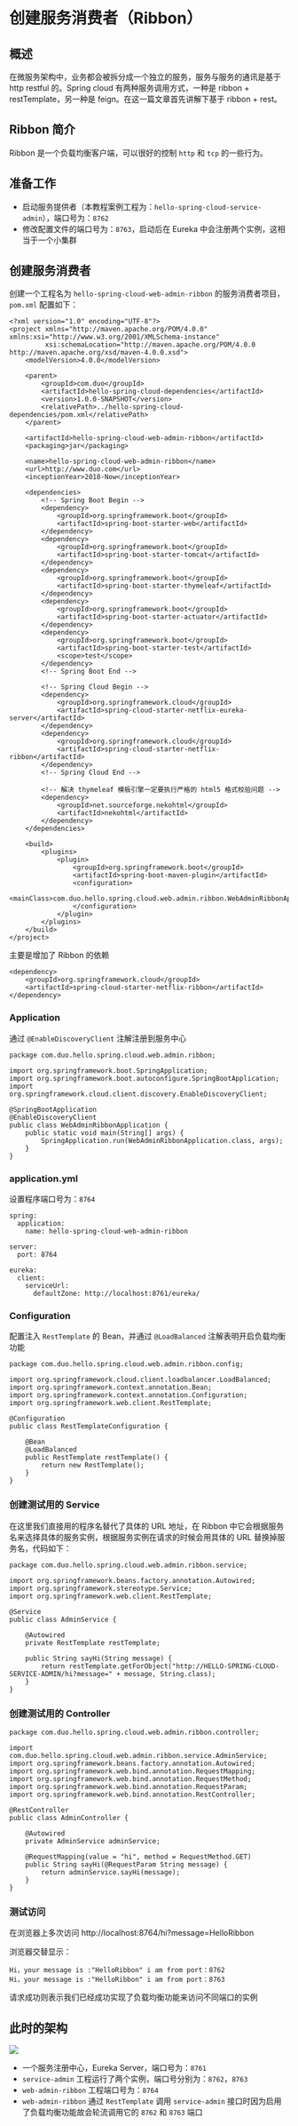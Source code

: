 # 创建服务消费者（Ribbon）

## 概述

在微服务架构中，业务都会被拆分成一个独立的服务，服务与服务的通讯是基于 http restful 的。Spring cloud 有两种服务调用方式，一种是 ribbon + restTemplate，另一种是 feign。在这一篇文章首先讲解下基于 ribbon + rest。

## Ribbon 简介

Ribbon 是一个负载均衡客户端，可以很好的控制 `http` 和 `tcp` 的一些行为。

## 准备工作

- 启动服务提供者（本教程案例工程为：`hello-spring-cloud-service-admin`），端口号为：`8762`
- 修改配置文件的端口号为：`8763`，启动后在 Eureka 中会注册两个实例，这相当于一个小集群



## 创建服务消费者

创建一个工程名为 `hello-spring-cloud-web-admin-ribbon` 的服务消费者项目，`pom.xml` 配置如下：

```
<?xml version="1.0" encoding="UTF-8"?>
<project xmlns="http://maven.apache.org/POM/4.0.0" xmlns:xsi="http://www.w3.org/2001/XMLSchema-instance"
         xsi:schemaLocation="http://maven.apache.org/POM/4.0.0 http://maven.apache.org/xsd/maven-4.0.0.xsd">
    <modelVersion>4.0.0</modelVersion>

    <parent>
        <groupId>com.duo</groupId>
        <artifactId>hello-spring-cloud-dependencies</artifactId>
        <version>1.0.0-SNAPSHOT</version>
        <relativePath>../hello-spring-cloud-dependencies/pom.xml</relativePath>
    </parent>

    <artifactId>hello-spring-cloud-web-admin-ribbon</artifactId>
    <packaging>jar</packaging>

    <name>hello-spring-cloud-web-admin-ribbon</name>
    <url>http://www.duo.com</url>
    <inceptionYear>2018-Now</inceptionYear>

    <dependencies>
        <!-- Spring Boot Begin -->
        <dependency>
            <groupId>org.springframework.boot</groupId>
            <artifactId>spring-boot-starter-web</artifactId>
        </dependency>
        <dependency>
            <groupId>org.springframework.boot</groupId>
            <artifactId>spring-boot-starter-tomcat</artifactId>
        </dependency>
        <dependency>
            <groupId>org.springframework.boot</groupId>
            <artifactId>spring-boot-starter-thymeleaf</artifactId>
        </dependency>
        <dependency>
            <groupId>org.springframework.boot</groupId>
            <artifactId>spring-boot-starter-actuator</artifactId>
        </dependency>
        <dependency>
            <groupId>org.springframework.boot</groupId>
            <artifactId>spring-boot-starter-test</artifactId>
            <scope>test</scope>
        </dependency>
        <!-- Spring Boot End -->

        <!-- Spring Cloud Begin -->
        <dependency>
            <groupId>org.springframework.cloud</groupId>
            <artifactId>spring-cloud-starter-netflix-eureka-server</artifactId>
        </dependency>
        <dependency>
            <groupId>org.springframework.cloud</groupId>
            <artifactId>spring-cloud-starter-netflix-ribbon</artifactId>
        </dependency>
        <!-- Spring Cloud End -->

        <!-- 解决 thymeleaf 模板引擎一定要执行严格的 html5 格式校验问题 -->
        <dependency>
            <groupId>net.sourceforge.nekohtml</groupId>
            <artifactId>nekohtml</artifactId>
        </dependency>
    </dependencies>

    <build>
        <plugins>
            <plugin>
                <groupId>org.springframework.boot</groupId>
                <artifactId>spring-boot-maven-plugin</artifactId>
                <configuration>
                    <mainClass>com.duo.hello.spring.cloud.web.admin.ribbon.WebAdminRibbonApplication</mainClass>
                </configuration>
            </plugin>
        </plugins>
    </build>
</project>
```

主要是增加了 Ribbon 的依赖

```
<dependency>
    <groupId>org.springframework.cloud</groupId>
    <artifactId>spring-cloud-starter-netflix-ribbon</artifactId>
</dependency>
```

### Application

通过 `@EnableDiscoveryClient` 注解注册到服务中心

```
package com.duo.hello.spring.cloud.web.admin.ribbon;

import org.springframework.boot.SpringApplication;
import org.springframework.boot.autoconfigure.SpringBootApplication;
import org.springframework.cloud.client.discovery.EnableDiscoveryClient;

@SpringBootApplication
@EnableDiscoveryClient
public class WebAdminRibbonApplication {
    public static void main(String[] args) {
        SpringApplication.run(WebAdminRibbonApplication.class, args);
    }
}
```

### application.yml

设置程序端口号为：`8764`

```
spring:
  application:
    name: hello-spring-cloud-web-admin-ribbon

server:
  port: 8764

eureka:
  client:
    serviceUrl:
      defaultZone: http://localhost:8761/eureka/
```

### Configuration

配置注入 `RestTemplate` 的 Bean，并通过 `@LoadBalanced` 注解表明开启负载均衡功能

```
package com.duo.hello.spring.cloud.web.admin.ribbon.config;

import org.springframework.cloud.client.loadbalancer.LoadBalanced;
import org.springframework.context.annotation.Bean;
import org.springframework.context.annotation.Configuration;
import org.springframework.web.client.RestTemplate;

@Configuration
public class RestTemplateConfiguration {

    @Bean
    @LoadBalanced
    public RestTemplate restTemplate() {
        return new RestTemplate();
    }
}
```

### 创建测试用的 Service

在这里我们直接用的程序名替代了具体的 URL 地址，在 Ribbon 中它会根据服务名来选择具体的服务实例，根据服务实例在请求的时候会用具体的 URL 替换掉服务名，代码如下：

```
package com.duo.hello.spring.cloud.web.admin.ribbon.service;

import org.springframework.beans.factory.annotation.Autowired;
import org.springframework.stereotype.Service;
import org.springframework.web.client.RestTemplate;

@Service
public class AdminService {

    @Autowired
    private RestTemplate restTemplate;

    public String sayHi(String message) {
        return restTemplate.getForObject("http://HELLO-SPRING-CLOUD-SERVICE-ADMIN/hi?message=" + message, String.class);
    }
}
```

### 创建测试用的 Controller

```
package com.duo.hello.spring.cloud.web.admin.ribbon.controller;

import com.duo.hello.spring.cloud.web.admin.ribbon.service.AdminService;
import org.springframework.beans.factory.annotation.Autowired;
import org.springframework.web.bind.annotation.RequestMapping;
import org.springframework.web.bind.annotation.RequestMethod;
import org.springframework.web.bind.annotation.RequestParam;
import org.springframework.web.bind.annotation.RestController;

@RestController
public class AdminController {

    @Autowired
    private AdminService adminService;

    @RequestMapping(value = "hi", method = RequestMethod.GET)
    public String sayHi(@RequestParam String message) {
        return adminService.sayHi(message);
    }
}
```

### 测试访问

在浏览器上多次访问 http://localhost:8764/hi?message=HelloRibbon

浏览器交替显示：

```
Hi，your message is :"HelloRibbon" i am from port：8762
Hi，your message is :"HelloRibbon" i am from port：8763
```

请求成功则表示我们已经成功实现了负载均衡功能来访问不同端口的实例

## 此时的架构

![](pic\4.png)

- 一个服务注册中心，Eureka Server，端口号为：`8761`
- `service-admin` 工程运行了两个实例，端口号分别为：`8762`，`8763`
- `web-admin-ribbon` 工程端口号为：`8764`
- `web-admin-ribbon` 通过 `RestTemplate` 调用 `service-admin` 接口时因为启用了负载均衡功能故会轮流调用它的 `8762` 和 `8763` 端口


